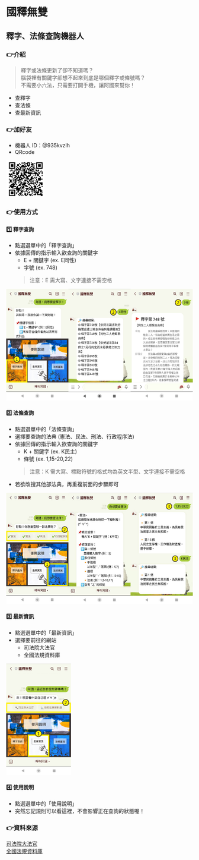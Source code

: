 # 國釋無雙
## 釋字、法條查詢機器人

### 👉介紹
> 釋字或法條更新了卻不知道嗎？<br>
> 腦袋裡有關鍵字卻想不起來到底是哪個釋字或條號嗎？<br>
> 不需要小六法，只需要打開手機，讓阿國來幫你！
* 查釋字
* 查法條
* 查最新資訊

### 👉加好友
* 機器人 ID：@935kvzlh
* QRcode
<img src="images/qrcode.png" alt="qrcode" height="100" width="auto">

### 👉使用方式
#### 1️⃣ 釋字查詢
* 點選選單中的「釋字查詢」
* 依據回傳的指示輸入欲查詢的關鍵字
  - E + 關鍵字 (ex. E同性)
  - 字號 (ex. 748) 
  > 注意：E 需大寫、文字連接不需空格
<img src="images/expon.jpg" alt="expon" width="auto" height="300">

#### 2️⃣ 法條查詢
* 點選選單中的「法條查詢」
* 選擇要查詢的法典 (憲法、民法、刑法、行政程序法)
* 依據回傳的指示輸入欲查詢的關鍵字
  - K + 關鍵字 (ex. K民主)
  - 條號 (ex. 1,15-20,22)
  > 注意：K 需大寫、標點符號的格式均為英文半型、文字連接不需空格
* 若欲改搜其他部法典，再重複前面的步驟即可
<img src="images/lawNum.jpg" alt="lawNum" width="auto" height="300">

#### 3️⃣ 最新資訊
* 點選選單中的「最新資訊」
* 選擇要前往的網站
  - 司法院大法官
  - 全國法規資料庫 
<img src="images/news.jpg" alt="news" width="auto" height="300">

#### 4️⃣ 使用說明
* 點選選單中的「使用說明」
* 突然忘記規則可以看這裡，不會影響正在查詢的狀態喔！

### 👉資料來源
[司法院大法官](https://cons.judicial.gov.tw/jcc/zh-tw/jep03)<br>
[全國法規資料庫](https://law.moj.gov.tw/)
